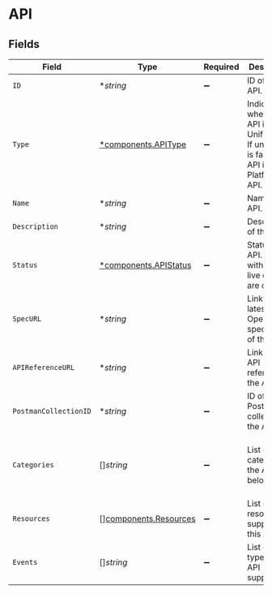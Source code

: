 # API


## Fields

| Field                                                                                           | Type                                                                                            | Required                                                                                        | Description                                                                                     | Example                                                                                         |
| ----------------------------------------------------------------------------------------------- | ----------------------------------------------------------------------------------------------- | ----------------------------------------------------------------------------------------------- | ----------------------------------------------------------------------------------------------- | ----------------------------------------------------------------------------------------------- |
| `ID`                                                                                            | **string*                                                                                       | :heavy_minus_sign:                                                                              | ID of the API.                                                                                  | file-storage                                                                                    |
| `Type`                                                                                          | [*components.APIType](../../models/components/apitype.md)                                       | :heavy_minus_sign:                                                                              | Indicates whether the API is a Unified API. If unified_api is false, the API is a Platform API. |                                                                                                 |
| `Name`                                                                                          | **string*                                                                                       | :heavy_minus_sign:                                                                              | Name of the API.                                                                                | File Storage API                                                                                |
| `Description`                                                                                   | **string*                                                                                       | :heavy_minus_sign:                                                                              | Description of the API.                                                                         | Manage API keys, access tokens, OAuth flows and integrations.                                   |
| `Status`                                                                                        | [*components.APIStatus](../../models/components/apistatus.md)                                   | :heavy_minus_sign:                                                                              | Status of the API. APIs with status live or beta are callable.                                  |                                                                                                 |
| `SpecURL`                                                                                       | **string*                                                                                       | :heavy_minus_sign:                                                                              | Link to the latest OpenAPI specification of the API.                                            | https://specs.apideck.com/file-storage.yml                                                      |
| `APIReferenceURL`                                                                               | **string*                                                                                       | :heavy_minus_sign:                                                                              | Link to the API reference of the API.                                                           | https://developers.apideck.com/apis/file-storage/reference                                      |
| `PostmanCollectionID`                                                                           | **string*                                                                                       | :heavy_minus_sign:                                                                              | ID of the Postman collection of the API.                                                        | 1311564-00e7266b-a3d6-4f40-b172-baaa66a3ed6f                                                    |
| `Categories`                                                                                    | []*string*                                                                                      | :heavy_minus_sign:                                                                              | List of categories the API belongs to.                                                          | [<br/>"files",<br/>"file-storage",<br/>"cloud-storage",<br/>"object-storage"<br/>]              |
| `Resources`                                                                                     | [][components.Resources](../../models/components/resources.md)                                  | :heavy_minus_sign:                                                                              | List of resources supported in this API.                                                        |                                                                                                 |
| `Events`                                                                                        | []*string*                                                                                      | :heavy_minus_sign:                                                                              | List of event types this API supports.                                                          | [<br/>"crm.contact.updated",<br/>"accounting.invoice.created"<br/>]                             |